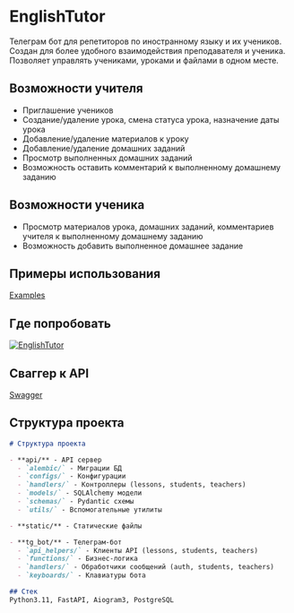 # EnglishTutor
Телеграм бот для репетиторов по иностранному языку и их учеников. Создан для более удобного взаимодействия преподавателя и ученика. Позволяет управлять учениками, уроками и файлами в одном месте.

## Возможности учителя
- Приглашение учеников
- Создание/удаление урока, смена статуса урока, назначение даты урока
- Добавление/удаление материалов к уроку
- Добавление/удаление домашних заданий
- Просмотр выполненных домашних заданий
- Возможность оставить комментарий к выполненному домашнему заданию

## Возможности ученика
- Просмотр материалов урока, домашних заданий, комментариев учителя к выполненному домашнему заданию
- Возможность добавить выполненное домашнее задание

## Примеры использования
[Examples](examples/)

## Где попробовать
[![EnglishTutor](https://img.shields.io/badge/%F0%9F%92%AC_Telegram-@YourBotName-blue)](https://t.me/EnglishTutor1Bot)

## Сваггер к API
[Swagger](http://217.114.10.190:8000/docs)

## Структура проекта
```markdown
# Структура проекта

- **api/** - API сервер
  - `alembic/` - Миграции БД
  - `configs/` - Конфигурации
  - `handlers/` - Контроллеры (lessons, students, teachers)
  - `models/` - SQLAlchemy модели
  - `schemas/` - Pydantic схемы
  - `utils/` - Вспомогательные утилиты

- **static/** - Статические файлы

- **tg_bot/** - Телеграм-бот
  - `api_helpers/` - Клиенты API (lessons, students, teachers)
  - `functions/` - Бизнес-логика
  - `handlers/` - Обработчики сообщений (auth, students, teachers)
  - `keyboards/` - Клавиатуры бота

## Стек
Python3.11, FastAPI, Aiogram3, PostgreSQL
